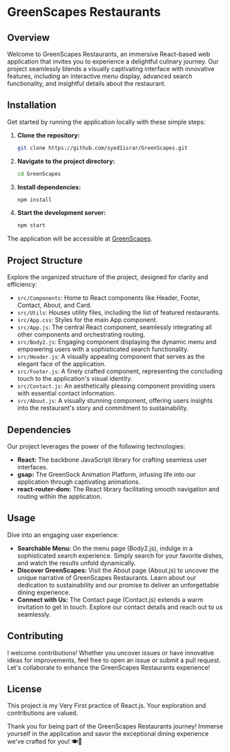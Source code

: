 # GreenScapes Restaurants

## Overview
Welcome to GreenScapes Restaurants, an immersive React-based web application that invites you to experience a delightful culinary journey. Our project seamlessly blends a visually captivating interface with innovative features, including an interactive menu display, advanced search functionality, and insightful details about the restaurant.

## Installation
Get started by running the application locally with these simple steps:

1. **Clone the repository:**
    ```bash
    git clone https://github.com/syed1israr/GreenScapes.git
    ```

2. **Navigate to the project directory:**
    ```bash
    cd GreenScapes
    ```

3. **Install dependencies:**
    ```bash
    npm install
    ```

4. **Start the development server:**
    ```bash
    npm start
    ```
   
The application will be accessible at [GreenScapes](https://greenscapes.netlify.app/).

## Project Structure
Explore the organized structure of the project, designed for clarity and efficiency:

- `src/Components`: Home to React components like Header, Footer, Contact, About, and Card.
- `src/Utils`: Houses utility files, including the list of featured restaurants.
- `src/App.css`: Styles for the main App component.
- `src/App.js`: The central React component, seamlessly integrating all other components and orchestrating routing.
- `src/Body2.js`: Engaging component displaying the dynamic menu and empowering users with a sophisticated search functionality.
- `src/Header.js`: A visually appealing component that serves as the elegant face of the application.
- `src/Footer.js`: A finely crafted component, representing the concluding touch to the application's visual identity.
- `src/Contact.js`: An aesthetically pleasing component providing users with essential contact information.
- `src/About.js`: A visually stunning component, offering users insights into the restaurant's story and commitment to sustainability.

## Dependencies
Our project leverages the power of the following technologies:

- **React:** The backbone JavaScript library for crafting seamless user interfaces.
- **gsap:** The GreenSock Animation Platform, infusing life into our application through captivating animations.
- **react-router-dom:** The React library facilitating smooth navigation and routing within the application.

## Usage
Dive into an engaging user experience:

- **Searchable Menu:** On the menu page (Body2.js), indulge in a sophisticated search experience. Simply search for your favorite dishes, and watch the results unfold dynamically.
- **Discover GreenScapes:** Visit the About page (About.js) to uncover the unique narrative of GreenScapes Restaurants. Learn about our dedication to sustainability and our promise to deliver an unforgettable dining experience.
- **Connect with Us:** The Contact page (Contact.js) extends a warm invitation to get in touch. Explore our contact details and reach out to us seamlessly.

## Contributing
I welcome contributions! Whether you uncover issues or have innovative ideas for improvements, feel free to open an issue or submit a pull request. Let's collaborate to enhance the GreenScapes Restaurants experience!

## License
This project is my Very First practice of React.js. Your exploration and contributions are valued.

Thank you for being part of the GreenScapes Restaurants journey! Immerse yourself in the application and savor the exceptional dining experience we've crafted for you! 🍽️💚
